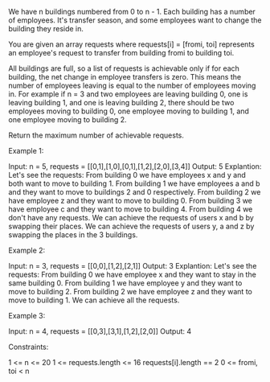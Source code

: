 We have n buildings numbered from 0 to n - 1. Each building has a number of
employees. It's transfer season, and some employees want to change the
building they reside in.

You are given an array requests where requests[i] = [fromi, toi] represents
an employee's request to transfer from building fromi to building toi.

All buildings are full, so a list of requests is achievable only if for each
building, the net change in employee transfers is zero. This means the number
of employees leaving is equal to the number of employees moving in. For
example if n = 3 and two employees are leaving building 0, one is leaving
building 1, and one is leaving building 2, there should be two employees
moving to building 0, one employee moving to building 1, and one employee
moving to building 2.

Return the maximum number of achievable requests.


Example 1:


Input: n = 5, requests = [[0,1],[1,0],[0,1],[1,2],[2,0],[3,4]]
Output: 5
Explantion: Let's see the requests:
From building 0 we have employees x and y and both want to move to building
1.
From building 1 we have employees a and b and they want to move to buildings
2 and 0 respectively.
From building 2 we have employee z and they want to move to building 0.
From building 3 we have employee c and they want to move to building 4.
From building 4 we don't have any requests.
We can achieve the requests of users x and b by swapping their places.
We can achieve the requests of users y, a and z by swapping the places in the
3 buildings.


Example 2:


Input: n = 3, requests = [[0,0],[1,2],[2,1]]
Output: 3
Explantion: Let's see the requests:
From building 0 we have employee x and they want to stay in the same building
0.
From building 1 we have employee y and they want to move to building 2.
From building 2 we have employee z and they want to move to building 1.
We can achieve all the requests. 

Example 3:


Input: n = 4, requests = [[0,3],[3,1],[1,2],[2,0]]
Output: 4



Constraints:


1 <= n <= 20
1 <= requests.length <= 16
requests[i].length == 2
0 <= fromi, toi < n




